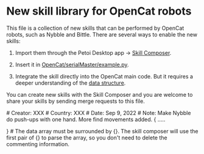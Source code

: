 # New skill library for OpenCat robots

This file is a collection of new skills that can be performed by OpenCat robots, such as Nybble and Bittle. There are several ways to enable the new skills:

1. Import them through the Petoi Desktop app -> [Skill Composer](https://docs.petoi.com/desktop-app/skill-composer). 
2. Insert it in [OpenCat/serialMaster/example.py](https://docs.petoi.com/api/serialmaster-user-guide#method-2-run-the-custom-scheduler-example.py).

3. Integrate the skill directly into the OpenCat main code. But it requires a deeper understanding of the [data structure](https://bittle.petoi.com/11-tutorial-on-creating-new-skills). 

You can create new skills with the Skill Composer and you are welcome to share your skills by sending merge requests to this file. 

\# Creator: XXX
\# Country: XXX
\# Date: Sep 9, 2022
\# Note: Make Nybble do push-ups with one hand. More find movements added.
{
.....

}
\# The data array must be surrounded by {}. The skill composer will use the first pair of {} to parse the array, so you don't need to delete the commenting information. 

